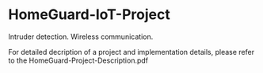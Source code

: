 # HomeGuard-IoT-Project
Intruder detection. Wireless communication.

For detailed decription of a project and implementation details, please refer to the HomeGuard-Project-Description.pdf	
